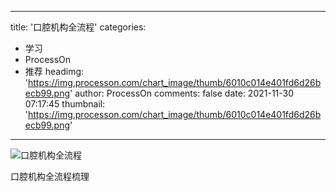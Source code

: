 
---
title: '口腔机构全流程'
categories: 
 - 学习
 - ProcessOn
 - 推荐
headimg: 'https://img.processon.com/chart_image/thumb/6010c014e401fd6d26becb99.png'
author: ProcessOn
comments: false
date: 2021-11-30 07:17:45
thumbnail: 'https://img.processon.com/chart_image/thumb/6010c014e401fd6d26becb99.png'
---

<div>   
<img class="thumb" alt="口腔机构全流程" src="https://img.processon.com/chart_image/thumb/6010c014e401fd6d26becb99.png" referrerpolicy="no-referrer">
<p>口腔机构全流程梳理</p>  
</div>
            
